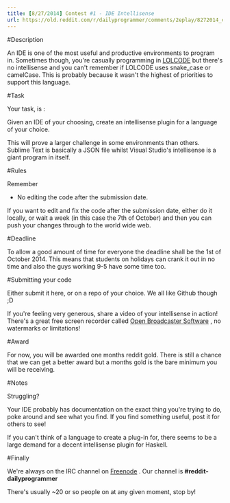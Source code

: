 ```yaml
---
title: [8/27/2014] Contest #1 - IDE Intellisense
url: https://old.reddit.com/r/dailyprogrammer/comments/2eplay/8272014_contest_1_ide_intellisense/
---
```


#Description

An IDE is one of the most useful and productive environments to program in. Sometimes though, you're casually programming in [LOLCODE](http://en.wikipedia.org/wiki/LOLCODE) but there's no intellisense and you can't remember if LOLCODE uses snake_case or camelCase. This is probably because it wasn't the highest of priorities to support this language. 

#Task

Your task, is :

Given an IDE of your choosing, create an intellisense plugin for a language of your choice.

This will prove a larger challenge in some environments than others. Sublime Text is basically a JSON file whilst Visual Studio's intellisense is a giant program in itself.


#Rules

Remember

* No editing the code after the submission date.

If you want to edit and fix the code after the submission date, either do it locally, or wait a week (in this case the 7th of October) and then you can push your changes through to the world wide web.


#Deadline

To allow a good amount of time for everyone the deadline shall be the 1st of October 2014. This means that students on holidays can crank it out in no time and also the guys working 9-5 have some time too.

#Submitting your code

Either submit it here, or on a repo of your choice. We all like Github though ;D

If you're feeling very generous, share a video of your intellisense in action!
There's a great free screen recorder called [Open Broadcaster Software](https://obsproject.com/) , no watermarks or limitations!


#Award

For now, you will be awarded one months reddit gold. There is still a chance that we can get a better award but a months gold is the bare minimum you will be receiving.


#Notes


Struggling?

Your IDE probably has documentation on the exact thing you're trying to do, poke around and see what you find. If you find something useful, post it for others to see!

If you can't think of a language to create a plug-in for, there seems to be a large demand for a decent intellisense plugin for Haskell.

#Finally


We're always on the IRC channel on [Freenode](http://webchat.freenode.net/) . Our channel is **#reddit-dailyprogrammer**

There's usually ~20 or so people on at any given moment, stop by!

